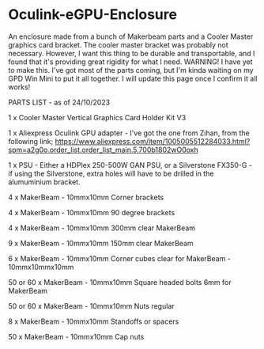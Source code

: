 # Oculink-eGPU-Enclosure

An enclosure made from a bunch of Makerbeam parts and a Cooler Master graphics card bracket. The cooler master bracket was probably not necessary. However, I want this thing to be durable and transportable, and I found that it's providing great rigidity for what I need.
WARNING! I have yet to make this. I've got most of the parts coming, but I'm kinda waiting on my GPD Win Mini to put it all together. I will update this page once I confirm it all works!


PARTS LIST - as of 24/10/2023

1 x Cooler Master Vertical Graphics Card Holder Kit V3

1 x Aliexpress Oculink GPU adapter - I've got the one from Zihan, from the following link; https://www.aliexpress.com/item/1005005512284033.html?spm=a2g0o.order_list.order_list_main.5.700b1802wO0oxh

1 x PSU - Either a HDPlex 250-500W GAN PSU, or a Silverstone FX350-G - if using the Silverstone, extra holes will have to be drilled in the alumuminium bracket.


4 x MakerBeam - 10mmx10mm Corner brackets

4 x MakerBeam - 10mmx10mm 90 degree brackets

4 x MakerBeam - 10mmx10mm 300mm clear MakerBeam

9 x MakerBeam - 10mmx10mm 150mm clear MakerBeam

6 x MakerBeam - 10mmx10mm Corner cubes clear for MakerBeam - 10mmx10mmx10mm

50 or 60 x MakerBeam - 10mmx10mm Square headed bolts 6mm for MakerBeam

50 or 60 x MakerBeam - 10mmx10mm Nuts regular

8 x MakerBeam - 10mmx10mm Standoffs or spacers

50 x MakerBeam - 10mmx10mm Cap nuts
